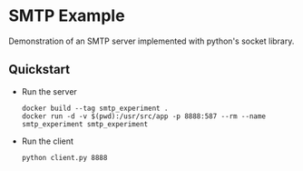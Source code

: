 # SMTP Example

Demonstration of an SMTP server implemented with python's socket library.

## Quickstart

- Run the server

  ```
  docker build --tag smtp_experiment .
  docker run -d -v $(pwd):/usr/src/app -p 8888:587 --rm --name smtp_experiment smtp_experiment
  ```

- Run the client

  ```
  python client.py 8888
  ```
